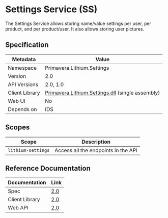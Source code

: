 # Settings Service (SS)

The Settings Service allows storing name/value settings per user, per product, and per product/user. It also allows storing user pictures.

## Specification

<!-- markdown-link-check-disable -->
| Metadata | Value |
| - | - |
| Namespace | Primavera.Lithium.Settings |
| Version | 2.0 |
| API Versions | 2.0, 1.0 |
| Client Library | [Primavera.Lithium.Settings.dll](http://nuget.primaverabss.com:82/feeds/public-lithium-general/Primavera.Lithium.Settings) (single assembly) |
| Web UI | No |
| Depends on | IDS |
<!-- markdown-link-check-enable -->

## Scopes

| Scope | Description |
| - | - |
| `lithium-settings` | Access all the endpoints in the API |

## Reference Documentation

| Documentation | Link |
| - | - |
| Spec | [2.0](./specs/ss-spec-2.0.md) |
| Client Library | [2.0](https://ss.lithium.primaverabss.com/.doc/clientlib) |
| Web API | [2.0](https://ss.lithium.primaverabss.com/.doc/webapi) |
